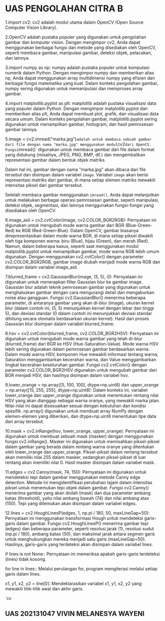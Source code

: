 
# UAS PENGOLAHAN CITRA B
1.import cv2: cv2 adalah modul utama dalam OpenCV (Open Source Computer Vision Library). 

2.OpenCV adalah pustaka populer yang digunakan untuk pengolahan gambar dan komputer vision. Dengan mengimpor cv2, Anda dapat menggunakan berbagai fungsi dan metode yang disediakan oleh OpenCV, seperti membaca gambar, manipulasi gambar, deteksi objek, pelacakan, dan lainnya.

3.import numpy as np: numpy adalah pustaka populer untuk komputasi numerik dalam Python. Dengan mengimpor numpy dan memberikan alias np, Anda dapat menggunakan array multidimensi numpy yang efisien dan berbagai fungsi matematika yang kuat. Dalam konteks pengolahan gambar, numpy sering digunakan untuk memanipulasi dan memproses array gambar.

4.import matplotlib.pyplot as plt: matplotlib adalah pustaka visualisasi data yang populer dalam Python. Dengan mengimpor matplotlib.pyplot dan memberikan alias plt, Anda dapat membuat plot, grafik, dan visualisasi data secara umum. Dalam konteks pengolahan gambar, matplotlib.pyplot sering digunakan untuk menampilkan gambar, histogram, dan hasil pemrosesan gambar lainnya.
 
 5.image = cv2.imread("marka.jpg")` adalah untuk membaca sebuah gambar dari file dengan nama "marka.jpg" menggunakan modul `cv2` dari OpenCV. Fungsi `imread()` digunakan untuk membaca gambar dari file dalam format yang didukung (misalnya, JPEG, PNG, BMP, dll.) dan mengembalikan representasi gambar dalam bentuk objek matriks.

Dalam hal ini, gambar dengan nama "marka.jpg" akan dibaca dari file tersebut dan disimpan dalam variabel `image`. Variabel `image` akan berisi representasi matriks dari gambar, di mana setiap elemen matriks mewakili intensitas piksel dari gambar tersebut.

Setelah membaca gambar menggunakan `imread()`, Anda dapat melanjutkan untuk melakukan berbagai operasi pemrosesan gambar, seperti manipulasi, deteksi objek, segmentasi, dan lainnya menggunakan fungsi-fungsi yang disediakan oleh OpenCV.

6.image_asli = cv2.cvtColor(image, cv2.COLOR_BGR2RGB): Pernyataan ini digunakan untuk mengubah mode warna gambar dari BGR (Blue-Green-Red) ke RGB (Red-Green-Blue). Dalam OpenCV, gambar biasanya direpresentasikan dalam mode warna BGR, di mana setiap piksel diwakili oleh tiga komponen warna: biru (Blue), hijau (Green), dan merah (Red). Namun, dalam beberapa kasus, seperti saat menggunakan modul matplotlib.pyplot untuk menampilkan gambar, mode warna RGB lebih umum digunakan. Dengan menggunakan cv2.cvtColor() dengan parameter cv2.COLOR_BGR2RGB, gambar image diubah menjadi mode warna RGB dan disimpan dalam variabel image_asli.

7.blurred_frame = cv2.GaussianBlur(image, (5, 5), 0): Pernyataan ini digunakan untuk menerapkan filter Gaussian blur ke gambar image. Gaussian blur adalah teknik pemrosesan gambar yang digunakan untuk menghaluskan gambar dengan cara mengurangi detail dan mengaburkan noise atau gangguan. Fungsi cv2.GaussianBlur() menerima beberapa parameter, di antaranya gambar yang akan di-blur (image), ukuran kernel blur (dalam contoh ini, (5, 5) menunjukkan kernel dengan lebar dan tinggi 5), dan deviasi standar (0 dalam contoh ini menunjukkan deviasi standar dihitung secara otomatis berdasarkan ukuran kernel). Hasil dari proses Gaussian blur disimpan dalam variabel blurred_frame.

8.hsv = cv2.cvtColor(blurred_frame, cv2.COLOR_BGR2HSV): Pernyataan ini digunakan untuk mengubah mode warna gambar yang telah di-blur (blurred_frame) dari BGR ke HSV (Hue-Saturation-Value). Mode warna HSV lebih sering digunakan dalam pemrosesan gambar berdasarkan warna. Dalam mode warna HSV, komponen Hue mewakili informasi tentang warna, Saturation menggambarkan kecerahan warna, dan Value menggambarkan tingkat kecerahan keseluruhan gambar. Fungsi cv2.cvtColor() dengan parameter cv2.COLOR_BGR2HSV digunakan untuk mengubah gambar dari BGR menjadi HSV, dan hasilnya disimpan dalam variabel hsv.

9.lower_orange = np.array([5, 100, 100], dtype=np.uint8) dan upper_orange = np.array([15, 255, 255], dtype=np.uint8): Dalam konteks ini, variabel lower_orange dan upper_orange digunakan untuk menentukan rentang nilai HSV yang akan dianggap sebagai warna oranye, yang mewakili marka jalan. Nilai-nilai ini dapat disesuaikan sesuai dengan kebutuhan dan kondisi spesifik. np.array() digunakan untuk membuat array NumPy dengan elemen-elemen yang diberikan, dan dtype=np.uint8 menentukan tipe data dari array tersebut.

10.mask = cv2.inRange(hsv, lower_orange, upper_orange): Pernyataan ini digunakan untuk membuat sebuah mask (masker) dengan menggunakan fungsi cv2.inRange(). Masker ini digunakan untuk memisahkan piksel-piksel dalam gambar yang berada dalam rentang warna oranye yang ditentukan oleh lower_orange dan upper_orange. Piksel-piksel dalam rentang tersebut akan memiliki nilai 255 dalam masker, sedangkan piksel-piksel di luar rentang akan memiliki nilai 0. Hasil masker disimpan dalam variabel mask.

11.edges = cv2.Canny(mask, 74, 150): Pernyataan ini digunakan untuk mendeteksi tepi dalam gambar menggunakan metode Canny edge detection. Metode ini mengidentifikasi perubahan tajam dalam intensitas piksel untuk menemukan tepi objek dalam gambar. Fungsi cv2.Canny() menerima gambar yang akan diolah (mask) dan dua parameter ambang batas (threshold), yaitu nilai ambang bawah (74) dan nilai ambang atas (150). Tepi yang ditemukan akan disimpan dalam variabel edges.

12.lines = cv2.HoughLinesP(edges, 1, np.pi / 180, 50, maxLineGap=50): Pernyataan ini menggunakan transformasi Hough untuk mendeteksi garis-garis dalam gambar. Fungsi cv2.HoughLinesP() menerima gambar tepi (edges) dan beberapa parameter, seperti resolusi jarak (1), resolusi sudut (np.pi / 180), ambang batas (50), dan maksimal jarak antara segmen garis untuk menghubungkan mereka menjadi satu garis (maxLineGap=50). Hasilnya, garis-garis yang terdeteksi akan disimpan dalam variabel lines.

if lines is not None:: Pernyataan ini memeriksa apakah garis-garis terdeteksi (lines) tidak kosong.

for line in lines:: Melalui perulangan for, program mengiterasi melalui setiap garis dalam lines.

x1, y1, x2, y2 = line[0]: Mendeklarasikan variabel x1, y1, x2, y2 yang mewakili titik-titik awal dan akhir garis.

`cv









## UAS 202131047 VIVIN MELANESYA WAYENI
